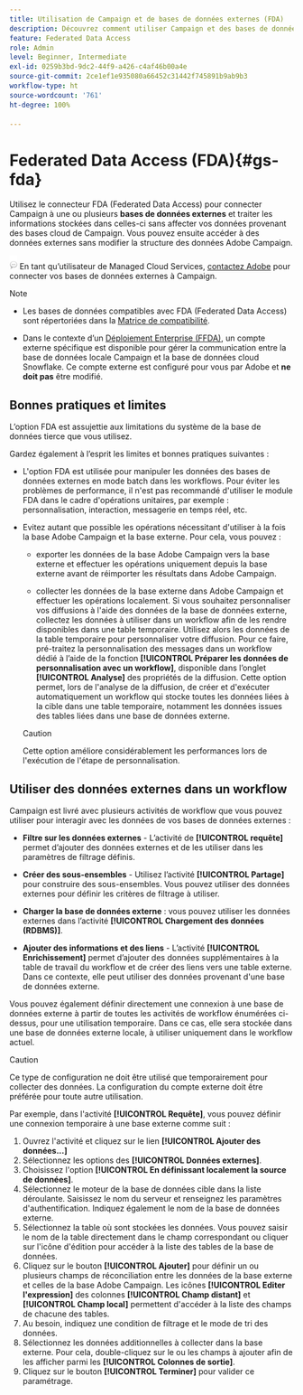 ```yaml
---
title: Utilisation de Campaign et de bases de données externes (FDA)
description: Découvrez comment utiliser Campaign et des bases de données externes
feature: Federated Data Access
role: Admin
level: Beginner, Intermediate
exl-id: 0259b3bd-9dc2-44f9-a426-c4af46b00a4e
source-git-commit: 2ce1ef1e935080a66452c31442f745891b9ab9b3
workflow-type: ht
source-wordcount: '761'
ht-degree: 100%

---
```


# Federated Data Access (FDA){#gs-fda}

Utilisez le connecteur FDA (Federated Data Access) pour connecter Campaign à une ou plusieurs **bases de données externes** et traiter les informations stockées dans celles-ci sans affecter vos données provenant des bases cloud de Campaign. Vous pouvez ensuite accéder à des données externes sans modifier la structure des données Adobe Campaign.

![](../assets/do-not-localize/speech.png) En tant qu’utilisateur de Managed Cloud Services, [contactez Adobe](../start/campaign-faq.md#support) pour connecter vos bases de données externes à Campaign.


>[!NOTE]
>
>* Les bases de données compatibles avec FDA (Federated Data Access) sont répertoriées dans la [Matrice de compatibilité](../start/compatibility-matrix.md).
>
>* Dans le contexte d’un [Déploiement Enterprise (FFDA)](../architecture/enterprise-deployment.md), un compte externe spécifique est disponible pour gérer la communication entre la base de données locale Campaign et la base de données cloud Snowflake. Ce compte externe est configuré pour vous par Adobe et **ne doit pas** être modifié.
>



## Bonnes pratiques et limites

L’option FDA est assujettie aux limitations du système de la base de données tierce que vous utilisez.

Gardez également à l’esprit les limites et bonnes pratiques suivantes :

* L&#39;option FDA est utilisée pour manipuler les données des bases de données externes en mode batch dans les workflows. Pour éviter les problèmes de performance, il n&#39;est pas recommandé d&#39;utiliser le module FDA dans le cadre d&#39;opérations unitaires, par exemple : personnalisation, interaction, messagerie en temps réel, etc.

* Evitez autant que possible les opérations nécessitant d&#39;utiliser à la fois la base Adobe Campaign et la base externe. Pour cela, vous pouvez :

   * exporter les données de la base Adobe Campaign vers la base externe et effectuer les opérations uniquement depuis la base externe avant de réimporter les résultats dans Adobe Campaign.

   * collecter les données de la base externe dans Adobe Campaign et effectuer les opérations localement.
   Si vous souhaitez personnaliser vos diffusions à l&#39;aide des données de la base de données externe, collectez les données à utiliser dans un workflow afin de les rendre disponibles dans une table temporaire. Utilisez alors les données de la table temporaire pour personnaliser votre diffusion. Pour ce faire, pré-traitez la personnalisation des messages dans un workflow dédié à l’aide de la fonction **[!UICONTROL Préparer les données de personnalisation avec un workflow]**, disponible dans l’onglet **[!UICONTROL Analyse]** des propriétés de la diffusion. Cette option permet, lors de l&#39;analyse de la diffusion, de créer et d&#39;exécuter automatiquement un workflow qui stocke toutes les données liées à la cible dans une table temporaire, notamment les données issues des tables liées dans une base de données externe.

   >[!CAUTION]
   >
   >Cette option améliore considérablement les performances lors de l&#39;exécution de l&#39;étape de personnalisation.


## Utiliser des données externes dans un workflow

Campaign est livré avec plusieurs activités de workflow que vous pouvez utiliser pour interagir avec les données de vos bases de données externes :

* **Filtre sur les données externes** - L’activité de **[!UICONTROL requête]** permet d’ajouter des données externes et de les utiliser dans les paramètres de filtrage définis.

* **Créer des sous-ensembles** - Utilisez l’activité **[!UICONTROL Partage]** pour construire des sous-ensembles. Vous pouvez utiliser des données externes pour définir les critères de filtrage à utiliser.

* **Charger la base de données externe** : vous pouvez utiliser les données externes dans l’activité **[!UICONTROL Chargement des données (RDBMS)]**.

* **Ajouter des informations et des liens** - L’activité **[!UICONTROL Enrichissement]** permet d’ajouter des données supplémentaires à la table de travail du workflow et de créer des liens vers une table externe. Dans ce contexte, elle peut utiliser des données provenant d&#39;une base de données externe.

Vous pouvez également définir directement une connexion à une base de données externe à partir de toutes les activités de workflow énumérées ci-dessus, pour une utilisation temporaire. Dans ce cas, elle sera stockée dans une base de données externe locale, à utiliser uniquement dans le workflow actuel.

>[!CAUTION]
>
>Ce type de configuration ne doit être utilisé que temporairement pour collecter des données. La configuration du compte externe doit être préférée pour toute autre utilisation.

Par exemple, dans l&#39;activité **[!UICONTROL Requête]**, vous pouvez définir une connexion temporaire à une base externe comme suit :

1. Ouvrez l&#39;activité et cliquez sur le lien **[!UICONTROL Ajouter des données...]**
1. Sélectionnez les options des **[!UICONTROL Données externes]**.
1. Choisissez l&#39;option **[!UICONTROL En définissant localement la source de données]**.
1. Sélectionnez le moteur de la base de données cible dans la liste déroulante. Saisissez le nom du serveur et renseignez les paramètres d&#39;authentification. Indiquez également le nom de la base de données externe.
1. Sélectionnez la table où sont stockées les données. Vous pouvez saisir le nom de la table directement dans le champ correspondant ou cliquer sur l&#39;icône d&#39;édition pour accéder à la liste des tables de la base de données.
1. Cliquez sur le bouton **[!UICONTROL Ajouter]** pour définir un ou plusieurs champs de réconciliation entre les données de la base externe et celles de la base Adobe Campaign. Les icônes **[!UICONTROL Editer l&#39;expression]** des colonnes **[!UICONTROL Champ distant]** et **[!UICONTROL Champ local]** permettent d&#39;accéder à la liste des champs de chacune des tables.
1. Au besoin, indiquez une condition de filtrage et le mode de tri des données.
1. Sélectionnez les données additionnelles à collecter dans la base externe. Pour cela, double-cliquez sur le ou les champs à ajouter afin de les afficher parmi les **[!UICONTROL Colonnes de sortie]**.
1. Cliquez sur le bouton **[!UICONTROL Terminer]** pour valider ce paramétrage.
